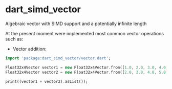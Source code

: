 # dart_simd_vector
Algebraic vector with SIMD support and a potentially infinite length

At the present moment were implemented most common vector operations such as:

- Vector addition:

```Dart
import 'package:dart_simd_vector/vector.dart';

Float32x4Vector vector1 = new Float32x4Vector.from([1.0, 2.0, 3.0, 4.0, 5.0]);
Float32x4Vector vector2 = new Float32x4Vector.from([2.0, 3.0, 4.0, 5.0, 6.0]);

print((vector1 + vector2).asList());
```
